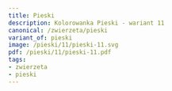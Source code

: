```yaml
---
title: Pieski
description: Kolorowanka Pieski - wariant 11
canonical: /zwierzeta/pieski
variant_of: pieski
image: /pieski/11/pieski-11.svg
pdf: /pieski/11/pieski-11.pdf
tags:
- zwierzeta
- pieski
---
```

